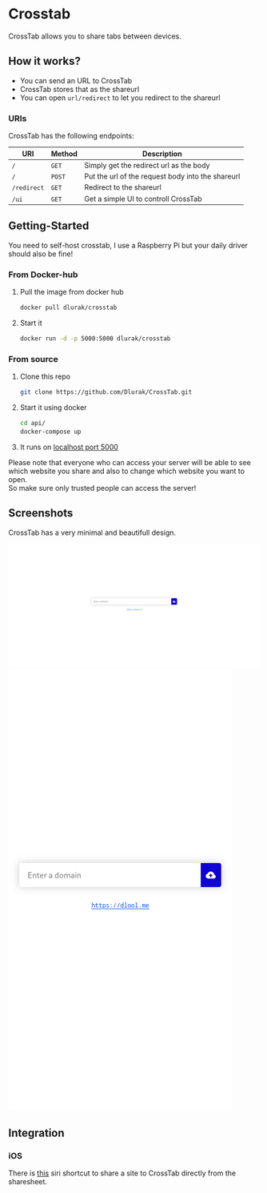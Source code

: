 # Crosstab

CrossTab allows you to share tabs between devices.

## How it works?

- You can send an URL to CrossTab
- CrossTab stores that as the shareurl
- You can open `url/redirect` to let you redirect to the shareurl

### URIs

CrossTab has the following endpoints:

| URI         | Method | Description                                       |
| ----------- | ------ | ------------------------------------------------- |
| `/`         | `GET`  | Simply get the redirect url as the body           |
| `/`         | `POST` | Put the url of the request body into the shareurl |
| `/redirect` | `GET`  | Redirect to the shareurl                          |
| `/ui`       | `GET`  | Get a simple UI to controll CrossTab              |

## Getting-Started

You need to self-host crosstab, I use a Raspberry Pi but your daily driver should also be fine!

### From Docker-hub

1. Pull the image from docker hub
   ```bash
   docker pull dlurak/crosstab
   ```
2. Start it
   ```bash
   docker run -d -p 5000:5000 dlurak/crosstab
   ```

### From source

1. Clone this repo
   ```bash
   git clone https://github.com/Dlurak/CrossTab.git
   ```
2. Start it using docker
   ```bash
   cd api/
   docker-compose up
   ```
3. It runs on [localhost port 5000](localhost:5000)

Please note that everyone who can access your server will be able to see which website you share and also to change which website you want to open.  
So make sure only trusted people can access the server!

## Screenshots

CrossTab has a very minimal and beautifull design.

![Desktop](./assets/desktop.png)
![Mobile](./assets/mobile.png)

## Integration

### iOS

There is [this](https://www.icloud.com/shortcuts/f47341e1049247b9b18a52ec16d73e3c) siri shortcut to share a site to CrossTab directly from the sharesheet.
